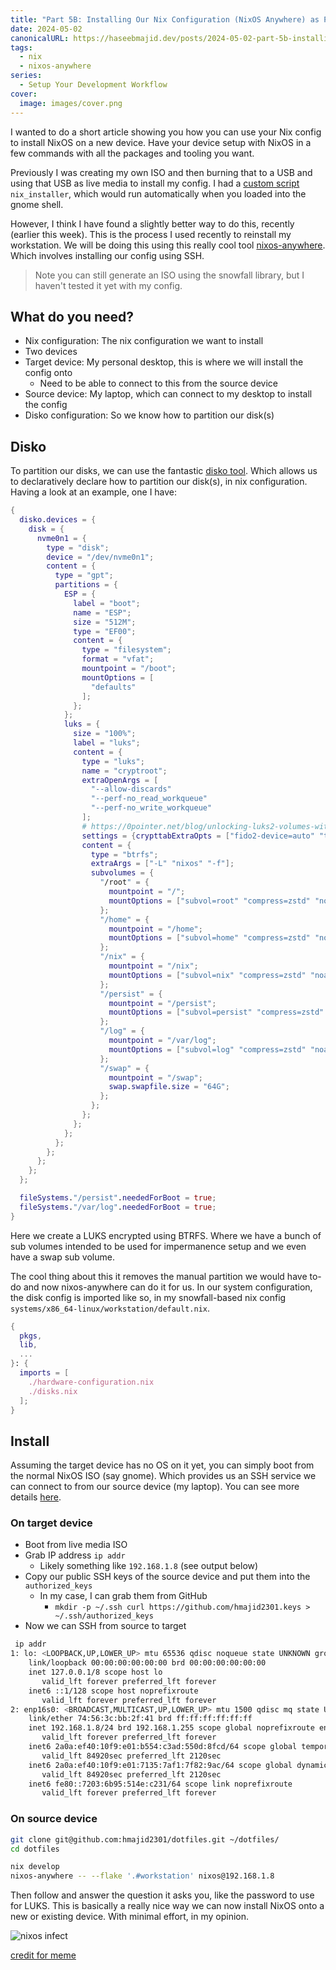 ```yaml
---
title: "Part 5B: Installing Our Nix Configuration (NixOS Anywhere) as Part of Your Workflow"
date: 2024-05-02
canonicalURL: https://haseebmajid.dev/posts/2024-05-02-part-5b-installing-our-nix-configuration-as-part-of-your-workflow
tags:
  - nix
  - nixos-anywhere
series:
  - Setup Your Development Workflow
cover:
  image: images/cover.png
---
```


I wanted to do a short article showing you how you can use your Nix config to install NixOS on a new device. Have your
device setup with NixOS in a few commands with all the packages and tooling you want.

Previously I was creating my own ISO and then burning that to a USB and using that USB as live media to install my config.
I had a [ custom script ](https://gitlab.com/hmajid2301/dotfiles/-/blob/3371d7774c133a36d4986a9dcaeb972d4e4638a2/hosts/iso/configuration.nix#L73)
`nix_installer`, which would run automatically when you loaded into the gnome shell.

However, I think I have found a slightly better way to do this, recently (earlier this week). This is the process I used
recently to reinstall my workstation. We will be doing this using this really cool tool
[nixos-anywhere](https://github.com/nix-community/nixos-anywhere). Which involves installing our config using SSH.

> Note you can still generate an ISO using the snowfall library, but I haven't tested it yet with my config.


## What do you need?

- Nix configuration: The nix configuration we want to install
- Two devices
 - Target device: My personal desktop, this is where we will install the config onto
   - Need to be able to connect to this from the source device
 - Source device: My laptop, which can connect to my desktop to install the config
- Disko configuration: So we know how to partition our disk(s)


## Disko
To partition our disks, we can use the fantastic [disko tool](https://github.com/nix-community/disko). Which allows us to
declaratively declare how to partition our disk(s), in nix configuration. Having a look at an example, one I have:

```nix
{
  disko.devices = {
    disk = {
      nvme0n1 = {
        type = "disk";
        device = "/dev/nvme0n1";
        content = {
          type = "gpt";
          partitions = {
            ESP = {
              label = "boot";
              name = "ESP";
              size = "512M";
              type = "EF00";
              content = {
                type = "filesystem";
                format = "vfat";
                mountpoint = "/boot";
                mountOptions = [
                  "defaults"
                ];
              };
            };
            luks = {
              size = "100%";
              label = "luks";
              content = {
                type = "luks";
                name = "cryptroot";
                extraOpenArgs = [
                  "--allow-discards"
                  "--perf-no_read_workqueue"
                  "--perf-no_write_workqueue"
                ];
                # https://0pointer.net/blog/unlocking-luks2-volumes-with-tpm2-fido2-pkcs11-security-hardware-on-systemd-248.html
                settings = {crypttabExtraOpts = ["fido2-device=auto" "token-timeout=10"];};
                content = {
                  type = "btrfs";
                  extraArgs = ["-L" "nixos" "-f"];
                  subvolumes = {
                    "/root" = {
                      mountpoint = "/";
                      mountOptions = ["subvol=root" "compress=zstd" "noatime"];
                    };
                    "/home" = {
                      mountpoint = "/home";
                      mountOptions = ["subvol=home" "compress=zstd" "noatime"];
                    };
                    "/nix" = {
                      mountpoint = "/nix";
                      mountOptions = ["subvol=nix" "compress=zstd" "noatime"];
                    };
                    "/persist" = {
                      mountpoint = "/persist";
                      mountOptions = ["subvol=persist" "compress=zstd" "noatime"];
                    };
                    "/log" = {
                      mountpoint = "/var/log";
                      mountOptions = ["subvol=log" "compress=zstd" "noatime"];
                    };
                    "/swap" = {
                      mountpoint = "/swap";
                      swap.swapfile.size = "64G";
                    };
                  };
                };
              };
            };
          };
        };
      };
    };
  };

  fileSystems."/persist".neededForBoot = true;
  fileSystems."/var/log".neededForBoot = true;
}
```

Here we create a LUKS encrypted using BTRFS. Where we have a bunch of sub volumes intended to be used for impermanence
setup and we even have a swap sub volume.

The cool thing about this it removes the manual partition we would have to-do and now nixos-anywhere can do it for us.
In our system configuration, the disk config is imported like so, in my snowfall-based nix config `systems/x86_64-linux/workstation/default.nix`.

```nix
{
  pkgs,
  lib,
  ...
}: {
  imports = [
    ./hardware-configuration.nix
    ./disks.nix
  ];
}
```


## Install

Assuming the target device has no OS on it yet, you can simply boot from the normal NixOS ISO (say gnome). Which provides
us an SSH service we can connect to from our source device (my laptop). You can see more details
[here](https://github.com/nix-community/nixos-anywhere/blob/main/docs/howtos/no-os.md#installing-on-a-machine-with-no-operating-system).

### On target device

- Boot from live media ISO
- Grab IP address `ip addr`
  - Likely something like `192.168.1.8` (see output below)
- Copy our public SSH keys of the source device and put them into the `authorized_keys`
  - In my case, I can grab them from GitHub
    - `mkdir -p ~/.ssh curl https://github.com/hmajid2301.keys > ~/.ssh/authorized_keys`
- Now we can SSH from source to target


```bash {hl_lines="10"}
 ip addr
1: lo: <LOOPBACK,UP,LOWER_UP> mtu 65536 qdisc noqueue state UNKNOWN group default qlen 1000
    link/loopback 00:00:00:00:00:00 brd 00:00:00:00:00:00
    inet 127.0.0.1/8 scope host lo
       valid_lft forever preferred_lft forever
    inet6 ::1/128 scope host noprefixroute
       valid_lft forever preferred_lft forever
2: enp16s0: <BROADCAST,MULTICAST,UP,LOWER_UP> mtu 1500 qdisc mq state UP group default qlen 1000
    link/ether 74:56:3c:bb:2f:41 brd ff:ff:ff:ff:ff:ff
    inet 192.168.1.8/24 brd 192.168.1.255 scope global noprefixroute enp16s0
       valid_lft forever preferred_lft forever
    inet6 2a0a:ef40:10f9:e01:b554:c3ad:550d:8fcd/64 scope global temporary dynamic
       valid_lft 84920sec preferred_lft 2120sec
    inet6 2a0a:ef40:10f9:e01:7135:7af1:7f82:9ac/64 scope global dynamic mngtmpaddr noprefixroute
       valid_lft 84920sec preferred_lft 2120sec
    inet6 fe80::7203:6b95:514e:c231/64 scope link noprefixroute
       valid_lft forever preferred_lft forever
```

### On source device

```bash
git clone git@github.com:hmajid2301/dotfiles.git ~/dotfiles/
cd dotfiles

nix develop
nixos-anywhere -- --flake '.#workstation' nixos@192.168.1.8
```

Then follow and answer the question it asks you, like the password to use for LUKS. This is basically a really nice way
we can now install NixOS onto a new or existing device. With minimal effort, in my opinion.

![nixos infect](images/nixos-infection.jpeg)

[credit for meme](https://old.reddit.com/r/NixOS/comments/1bfc9tm/meme_nixos_infection/)
